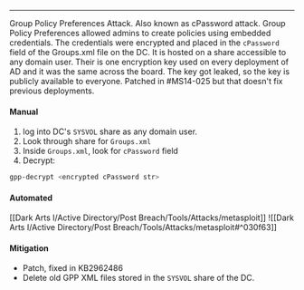 -- -
Group Policy Preferences Attack. Also known as cPassword attack. Group Policy Preferences allowed admins to create policies using embedded credentials. The credentials were encrypted and placed in the `cPassword` field of the Groups.xml file on the DC. It is hosted on a share accessible to any domain user. Their is one encryption key used on every deployment of AD and it was the same across the board. The key got leaked, so the key is publicly available to everyone. Patched in #MS14-025 but that doesn't fix previous deployments. 
#### Manual
1. log into DC's `SYSVOL` share as any domain user.
2. Look through share for `Groups.xml`
3. Inside `Groups.xml`, look for `cPassword` field
4. Decrypt:
```bash
gpp-decrypt <encrypted cPassword str> 
```
#### Automated
[[Dark Arts I/Active Directory/Post Breach/Tools/Attacks/metasploit]]
![[Dark Arts I/Active Directory/Post Breach/Tools/Attacks/metasploit#^030f63]]
#### Mitigation
- Patch, fixed in KB2962486
- Delete old GPP XML files stored in the `SYSVOL` share of the DC.